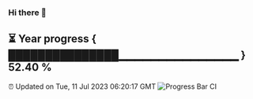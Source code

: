 ### Hi there 👋
⏳ Year progress { ███████████████▁▁▁▁▁▁▁▁▁▁▁▁▁▁▁ } 52.40 %
---
⏰ Updated on Tue, 11 Jul 2023 06:20:17 GMT
![Progress Bar CI](https://github.com/liununu/liununu/workflows/Progress%20Bar%20CI/badge.svg)
